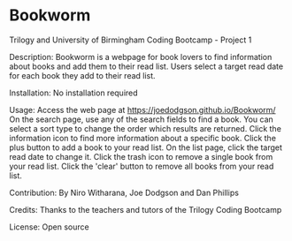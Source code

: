 # Bookworm
Trilogy and University of Birmingham Coding Bootcamp - Project 1

Description:
Bookworm is a webpage for book lovers to find information about books and add them to their read list. Users select a target read date for each book they add to their read list.

Installation:
No installation required

Usage:
Access the web page at https://joedodgson.github.io/Bookworm/
On the search page, use any of the search fields to find a book. You can select a sort type to change the order which results are returned.
Click the information icon to find more information about a specific book.
Click the plus button to add a book to your read list.
On the list page, click the target read date to change it.
Click the trash icon to remove a single book from your read list.
Click the 'clear' button to remove all books from your read list.

Contribution:
By Niro Witharana, Joe Dodgson and Dan Phillips

Credits:
Thanks to the teachers and tutors of the Trilogy Coding Bootcamp

License:
Open source
